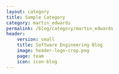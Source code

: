 ```yaml
---
layout: category
title: Sample Category
category: martin_edwards
permalink: /blog/category/martin_edwards
header: 
    version: small
    title: Software Engineering Blog
    image: header-logo-crop.png
    page: team
    icon: icon-blog
---
```

